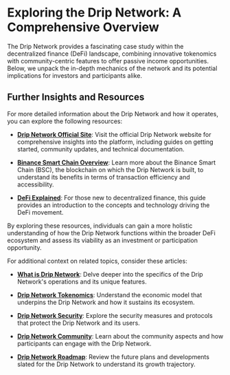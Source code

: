 # Exploring the Drip Network: A Comprehensive Overview

The Drip Network provides a fascinating case study within the decentralized finance (DeFi) landscape, combining innovative tokenomics with community-centric features to offer passive income opportunities. Below, we unpack the in-depth mechanics of the network and its potential implications for investors and participants alike.

## Further Insights and Resources

For more detailed information about the Drip Network and how it operates, you can explore the following resources:

- **[Drip Network Official Site](https://drip.community/)**: Visit the official Drip Network website for comprehensive insights into the platform, including guides on getting started, community updates, and technical documentation.
  
- **[Binance Smart Chain Overview](https://www.binance.org/en/smartChain)**: Learn more about the Binance Smart Chain (BSC), the blockchain on which the Drip Network is built, to understand its benefits in terms of transaction efficiency and accessibility.

- **[DeFi Explained](https://www.coindesk.com/learn/defi-101-decentralized-finance-explained/)**: For those new to decentralized finance, this guide provides an introduction to the concepts and technology driving the DeFi movement.

By exploring these resources, individuals can gain a more holistic understanding of how the Drip Network functions within the broader DeFi ecosystem and assess its viability as an investment or participation opportunity.

For additional context on related topics, consider these articles:

- **[What is Drip Network](https://www.license-token.com/wiki/what-is-drip-network)**: Delve deeper into the specifics of the Drip Network's operations and its unique features.
  
- **[Drip Network Tokenomics](https://www.license-token.com/wiki/drip-network-tokenomics)**: Understand the economic model that underpins the Drip Network and how it sustains its ecosystem.

- **[Drip Network Security](https://www.license-token.com/wiki/drip-network-security)**: Explore the security measures and protocols that protect the Drip Network and its users.

- **[Drip Network Community](https://www.license-token.com/wiki/drip-network-community)**: Learn about the community aspects and how participants can engage with the Drip Network.

- **[Drip Network Roadmap](https://www.license-token.com/wiki/drip-network-roadmap)**: Review the future plans and developments slated for the Drip Network to understand its growth trajectory.